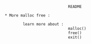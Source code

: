 									README

		* More malloc free :

				learn more about : 
									malloc()
								    free()
									exit()
